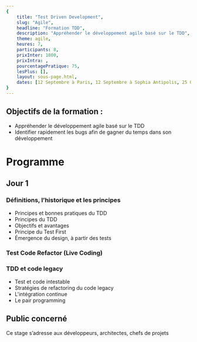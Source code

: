 ```yaml
---
{
	title: "Test Driven Development", 
	slug: "Agile", 
	headline: "Formation TDD",
	description: "Appréhender le développement agile basé sur le TDD", 
	theme: agile,
	heures: 7,
	participants: 8,
	prixInter: 1800,
	prixIntra: ,
	pourcentagePratique: 75,
	lesPlus: [],
	layout: sous-page.html, 
	dates: [12 Septembre à Paris, 12 Septembre à Sophia Antipolis, 25 Octobre à Paris, 25 Octobre à Sophia Antipolis, 9 Novembre à Paris, 9 Novembre à Sophia Antipolis]
}
---
```

## Objectifs de la formation : ##
* Appréhender le développement agile basé sur le TDD
* Identifier rapidement les bugs afin de gagner du temps dans son développement

# Programme #

## Jour 1 ##

### Définitions, l’historique et les principes ###
* Principes et bonnes pratiques du TDD
* Principes du TDD
* Objectifs et avantages
* Principe du Test First
* Émergence du design, à partir des tests

### Test Code Refactor (Live Coding) ###

### TDD et code legacy ###
* Test et code intestable
* Stratégies de refactoring du code legacy
* L'intégration continue
* Le pair programming

## Public concerné ##
Ce stage s’adresse aux développeurs, architectes, chefs de projets

